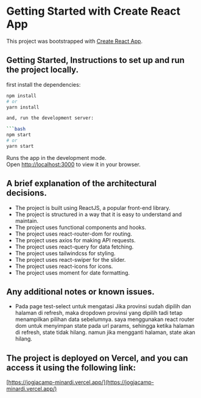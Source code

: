 # Getting Started with Create React App

This project was bootstrapped with [Create React App](https://github.com/facebook/create-react-app).

## Getting Started, Instructions to set up and run the project locally.

first install the dependencies:

```bash
npm install
# or
yarn install

and, run the development server:

```bash
npm start
# or
yarn start
```

Runs the app in the development mode.\
Open [http://localhost:3000](http://localhost:3000) to view it in your browser.

## A brief explanation of the architectural decisions.
- The project is built using ReactJS, a popular front-end library.
- The project is structured in a way that it is easy to understand and maintain.
- The project uses functional components and hooks.
- The project uses react-router-dom for routing.
- The project uses axios for making API requests.
- The project uses react-query for data fetching.
- The project uses tailwindcss for styling.
- The project uses react-swiper for the slider.
- The project uses react-icons for icons.
- The project uses moment for date formatting.

## Any additional notes or known issues.
- Pada page test-select untuk mengatasi Jika provinsi sudah dipilih dan halaman di refresh, maka dropdown provinsi yang dipilih tadi tetap menampilkan pilihan data sebelumnya. saya menggunakan react router dom untuk menyimpan state pada url params, sehingga ketika halaman di refresh, state tidak hilang. namun jika mengganti halaman, state akan hilang.

## The project is deployed on Vercel, and you can access it using the following link:
[https://jogjacamp-minardi.vercel.app/](https://jogjacamp-minardi.vercel.app/)

